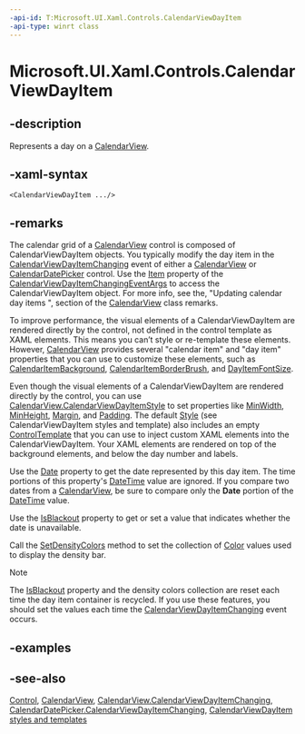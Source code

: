 ```yaml
---
-api-id: T:Microsoft.UI.Xaml.Controls.CalendarViewDayItem
-api-type: winrt class
---
```


<!-- Class syntax.
public class CalendarViewDayItem : Windows.UI.Xaml.Controls.Control, Windows.UI.Xaml.Controls.ICalendarViewDayItem
-->

# Microsoft.UI.Xaml.Controls.CalendarViewDayItem

## -description
Represents a day on a [CalendarView](calendarview.md).

## -xaml-syntax
```xaml
<CalendarViewDayItem .../>
```


## -remarks
The calendar grid of a [CalendarView](calendarview.md) control is composed of CalendarViewDayItem objects. You typically modify the day item in the [CalendarViewDayItemChanging](calendarview_calendarviewdayitemchanging.md) event of either a [CalendarView](calendarview.md) or [CalendarDatePicker](calendardatepicker.md) control. Use the [Item](calendarviewdayitemchangingeventargs_item.md) property of the [CalendarViewDayItemChangingEventArgs](calendarviewdayitemchangingeventargs.md) to access the CalendarViewDayItem object. For more info, see the, "Updating calendar day items ", section of the [CalendarView](calendarview.md) class remarks.

To improve performance, the visual elements of a CalendarViewDayItem are rendered directly by the control, not defined in the control template as XAML elements. This means you can’t style or re-template these elements. However, [CalendarView](calendarview.md) provides several "calendar item" and "day item" properties that you can use to customize these elements, such as [CalendarItemBackground](calendarview_calendaritembackground.md), [CalendarItemBorderBrush](calendarview_calendaritemborderbrush.md), and [DayItemFontSize](calendarview_dayitemfontsize.md).

Even though the visual elements of a CalendarViewDayItem are rendered directly by the control, you can use [CalendarView.CalendarViewDayItemStyle](calendarview_calendarviewdayitemstyle.md) to set properties like [MinWidth](../microsoft.ui.xaml/frameworkelement_minwidth.md), [MinHeight](../microsoft.ui.xaml/frameworkelement_minheight.md), [Margin](../microsoft.ui.xaml/frameworkelement_margin.md), and [Padding](control_padding.md). The default [Style](../microsoft.ui.xaml/style.md) (see CalendarViewDayItem styles and template) also includes an empty [ControlTemplate](controltemplate.md) that you can use to inject custom XAML elements into the CalendarViewDayItem. Your XAML elements are rendered on top of the background elements, and below the day number and labels.



Use the [Date](calendarviewdayitem_date.md) property to get the date represented by this day item. The time portions of this property's [DateTime](/dotnet/api/system.datetime?view=dotnet-uwp-10.0&preserve-view=true) value are ignored. If you compare two dates from a [CalendarView](calendarview.md), be sure to compare only the **Date** portion of the [DateTime](/dotnet/api/system.datetime?view=dotnet-uwp-10.0&preserve-view=true) value.

Use the [IsBlackout](calendarviewdayitem_isblackout.md) property to get or set a value that indicates whether the date is unavailable.

Call the [SetDensityColors](calendarviewdayitem_setdensitycolors_669941734.md) method to set the collection of [Color](/uwp/api/windows.ui.color) values used to display the density bar.

> [!NOTE]
> The [IsBlackout](calendarviewdayitem_isblackout.md) property and the density colors collection are reset each time the day item container is recycled. If you use these features, you should set the values each time the [CalendarViewDayItemChanging](calendarview_calendarviewdayitemchanging.md) event occurs.

## -examples

## -see-also
[Control](control.md), [CalendarView](calendarview.md), [CalendarView.CalendarViewDayItemChanging](calendarview_calendarviewdayitemchanging.md), [CalendarDatePicker.CalendarViewDayItemChanging](calendardatepicker_calendarviewdayitemchanging.md), [CalendarViewDayItem styles and templates](/windows/uwp/design/controls-and-patterns/xaml-styles)
